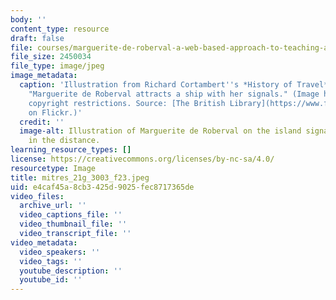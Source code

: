 ```yaml
---
body: ''
content_type: resource
draft: false
file: courses/marguerite-de-roberval-a-web-based-approach-to-teaching-a-renaissance-heroine/mitres_21g_3003_f23.jpeg
file_size: 2450034
file_type: image/jpeg
image_metadata:
  caption: 'Illustration from Richard Cortambert''s *History of Travel*. Caption:
    "Marguerite de Roberval attracts a ship with her signals." (Image has no known
    copyright restrictions. Source: [The British Library](https://www.flickr.com/photos/12403504@N02/11161655206)
    on Flickr.)'
  credit: ''
  image-alt: Illustration of Marguerite de Roberval on the island signaling a ship
    in the distance.
learning_resource_types: []
license: https://creativecommons.org/licenses/by-nc-sa/4.0/
resourcetype: Image
title: mitres_21g_3003_f23.jpeg
uid: e4caf45a-8cb3-425d-9025-fec8717365de
video_files:
  archive_url: ''
  video_captions_file: ''
  video_thumbnail_file: ''
  video_transcript_file: ''
video_metadata:
  video_speakers: ''
  video_tags: ''
  youtube_description: ''
  youtube_id: ''
---
```

